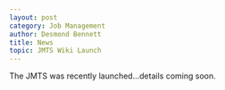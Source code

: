 ```yaml
---
layout: post
category: Job Management
author: Desmond Bennett
title: News
topic: JMTS Wiki Launch
---
```


<p>
    The JMTS was recently launched...details coming soon.
</p>